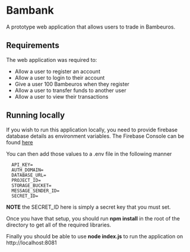 # Bambank

A prototype web application that allows users to trade in Bambeuros.

## Requirements

The web application was required to:

- Allow a user to register an account
- Allow a user to login to their account
- Give a user 100 Bambeuros when they register
- Allow a user to transfer funds to another user
- Allow a user to view their transactions

## Running locally

If you wish to run this application locally, you need to provide firebase database details as environment variables.
The Firebase Console can be found [here](https://console.firebase.google.com/)

You can then add those values to a .env file in the following manner

```env
  API_KEY=
  AUTH_DOMAIN=
  DATABASE_URL=
  PROJECT_ID=
  STORAGE_BUCKET=
  MESSAGE_SENDER_ID=
  SECRET_ID=
```

**NOTE** the SECRET_ID here is simply a secret key that you must set.

Once you have that setup, you should run **npm install** in the root of the directory to get all of the required libraries.

Finally you should be able to use **node index.js** to run the application on http://localhost:8081
